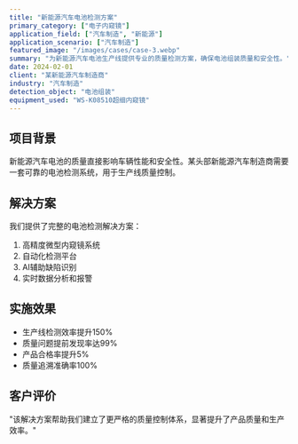```yaml
---
title: "新能源汽车电池检测方案"
primary_category: ["电子内窥镜"]
application_field: ["汽车制造", "新能源"]
application_scenario: ["汽车制造"]
featured_image: "/images/cases/case-3.webp"
summary: "为新能源汽车电池生产线提供专业的质量检测方案，确保电池组装质量和安全性。"
date: 2024-02-01
client: "某新能源汽车制造商"
industry: "汽车制造"
detection_object: "电池组装"
equipment_used: "WS-K08510超细内窥镜"
---
```


## 项目背景

新能源汽车电池的质量直接影响车辆性能和安全性。某头部新能源汽车制造商需要一套可靠的电池检测系统，用于生产线质量控制。

## 解决方案

我们提供了完整的电池检测解决方案：

1. 高精度微型内窥镜系统
2. 自动化检测平台
3. AI辅助缺陷识别
4. 实时数据分析和报警

## 实施效果

- 生产线检测效率提升150%
- 质量问题提前发现率达99%
- 产品合格率提升5%
- 质量追溯准确率100%

## 客户评价

"该解决方案帮助我们建立了更严格的质量控制体系，显著提升了产品质量和生产效率。"